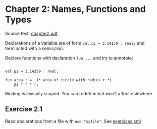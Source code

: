 # Chapter 2: Names, Functions and Types

Source text: [chapter2.pdf](https://www.cl.cam.ac.uk/~lp15/MLbook/PDF/chapter2.pdf)

Declarations of a variable are of form `val pi = 3.14159 : real;` and terminated with a semicolon.

Declare functions with declaration `fun ...` and try to annotate:

```smlnj

val pi = 3.14159 : real;

fun area r =  (* area of circle with radius r *)
    pi * r * r;

```

Binding is lexically scoped. You can redefine but won't affect eslewhere

## Exercise 2.1

Read declarations from a file with `use "myfile"`. See [exercises.sml](exercises.sml)
